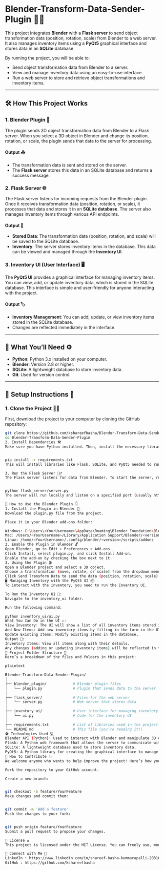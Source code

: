 # **Blender-Transform-Data-Sender-Plugin** 🎨🔗

This project integrates **Blender** with a **Flask server** to send object transformation data (position, rotation, scale) from Blender to a web server. It also manages inventory items using a **PyQt5** graphical interface and stores data in an **SQLite** database.

By running the project, you will be able to:
- Send object transformation data from Blender to a server.
- View and manage inventory data using an easy-to-use interface.
- Run a web server to store and retrieve object transformations and inventory items.

---

## 🛠️ **How This Project Works**

### **1. Blender Plugin** 🔧

The plugin sends 3D object transformation data from Blender to a Flask server. When you select a 3D object in Blender and change its position, rotation, or scale, the plugin sends that data to the server for processing.

#### **Output** 📤
- The transformation data is sent and stored on the server.
- The **Flask server** stores this data in an SQLite database and returns a success message.

### **2. Flask Server** 🌐

The Flask server listens for incoming requests from the Blender plugin. Once it receives transformation data (position, rotation, or scale), it processes that data and stores it in an **SQLite database**. The server also manages inventory items through various API endpoints.

#### **Output** 💾
- **Stored Data**: The transformation data (position, rotation, and scale) will be saved to the SQLite database.
- **Inventory**: The server stores inventory items in the database. This data can be viewed and managed through the **Inventory UI**.

### **3. Inventory UI (User Interface)** 🖥️

The **PyQt5 UI** provides a graphical interface for managing inventory items. You can view, add, or update inventory data, which is stored in the SQLite database. This interface is simple and user-friendly for anyone interacting with the project.

#### **Output** 🏷️
- **Inventory Management**: You can add, update, or view inventory items stored in the SQLite database.
- Changes are reflected immediately in the interface.

---

## 🧰 **What You’ll Need** ⚙️

- **Python**: Python 3.x installed on your computer.
- **Blender**: Version 2.8 or higher.
- **SQLite**: A lightweight database to store inventory data.
- **Git**: Used for version control.

---

## 🔧 **Setup Instructions** 🚀

### **1. Clone the Project** 🧑‍💻

First, download the project to your computer by cloning the GitHub repository:

```bash
git clone https://github.com/kshareefbasha/Blender-Transform-Data-Sender-Plugin.git
cd Blender-Transform-Data-Sender-Plugin
2. Install Dependencies 🛠️
Make sure you have Python installed. Then, install the necessary libraries that the project uses:


pip install -r requirements.txt
This will install libraries like Flask, SQLite, and PyQt5 needed to run the project.

3. Run the Flask Server 🏃‍♂️
The Flask server listens for data from Blender. To start the server, run this command:


python flask_server/server.py
The server will run locally and listen on a specified port (usually http://127.0.0.1:5000). It will process requests from Blender and store the data in the database.

🎨 How to Use the Blender Plugin 👇
1. Install the Plugin in Blender 🔌
Download the plugin.py file from the project.

Place it in your Blender add-ons folder:

Windows: C:\Users\<YourUsername>\AppData\Roaming\Blender Foundation\Blender\<version>\scripts\addons
Mac: /Users/<YourUsername>/Library/Application Support/Blender/<version>/scripts/addons
Linux: /home/<YourUsername>/.config/blender/<version>/scripts/addons
2. Enable the Plugin in Blender 🔓
Open Blender, go to Edit > Preferences > Add-ons.
Click Install, select plugin.py, and click Install Add-on.
Enable the add-on by checking the box next to it.
3. Using the Plugin 🎬
Open a Blender project and select a 3D object.
Choose a transformation (move, rotate, or scale) from the dropdown menu.
Click Send Transform Data to send the data (position, rotation, scale) to the Flask server.
🖥️ Managing Inventory with the PyQt5 UI 📦
To interact with the inventory, you need to run the Inventory UI.

To Run the Inventory UI 🔄:
Navigate to the inventory_ui folder.

Run the following command:

python inventory_ui/ui.py
What You Can Do in the UI ✍️:
View Inventory: The UI will show a list of all inventory items stored in the database.
Add New Items: Add new inventory items by filling in the form in the UI.
Update Existing Items: Modify existing items in the database.
Output 📝:
Inventory Items: View all items along with their details.
Any changes (adding or updating inventory items) will be reflected in the database immediately.
📂 Project Folder Structure 📁
Here’s a breakdown of the files and folders in this project:

plaintext

Blender-Transform-Data-Sender-Plugin/
│
├── blender_plugin/            # Blender plugin files
│   └── plugin.py              # Plugin that sends data to the server
│
├── flask_server/              # Files for the web server
│   └── server.py              # Web server that stores data
│
├── inventory_ui/              # User interface for managing inventory
│   └── ui.py                  # Code for the inventory UI
│
├── requirements.txt           # List of libraries used in the project
└── README.md                  # This file (you’re reading it!)
🛠️ Technologies Used 💻
Blender API (Python): Used to interact with Blender and manipulate 3D objects.
Flask: A Python web framework that allows the server to communicate with Blender and manage inventory.
SQLite: A lightweight database used to store inventory data.
PyQt5: A Python library for creating the graphical interface to manage inventory.
🤝 How to Contribute ✨
We welcome anyone who wants to help improve the project! Here’s how you can contribute:

Fork the repository to your GitHub account.

Create a new branch:


git checkout -b feature/YourFeature
Make changes and commit them:


git commit -m 'Add a feature'
Push the changes to your fork:


git push origin feature/YourFeature
Submit a pull request to propose your changes.

📜 License ⚖️
This project is licensed under the MIT License. You can freely use, modify, and distribute the code.

🔗 Connect with Me 💬
LinkedIn : https://www.linkedin.com/in/shareef-basha-kummarapalli-203108289/
GitHub : https://github.com/kshareefbasha
